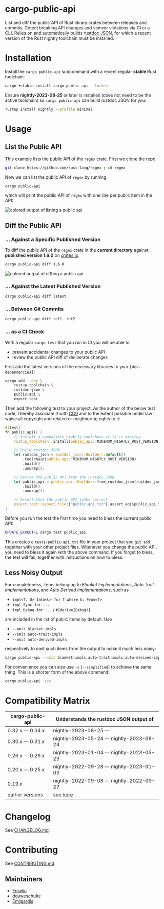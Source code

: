 # cargo-public-api

List and diff the public API of Rust library crates between releases and commits. Detect breaking API changes and semver violations via CI or a CLI. Relies on and automatically builds [rustdoc JSON](https://github.com/rust-lang/rust/issues/76578), for which a recent version of the Rust nightly toolchain must be installed.

# Installation

Install the `cargo public-api` subcommand with a recent regular **stable** Rust toolchain:

```sh
cargo +stable install cargo-public-api --locked
```

Ensure **nightly-2023-08-25** or later is installed (does not need to be the active toolchain) so `cargo public-api` can build rustdoc JSON for you:

```sh
rustup install nightly --profile minimal
```

# Usage

## List the Public API

This example lists the public API of the `regex` crate. First we clone the repo:

```sh
git clone https://github.com/rust-lang/regex ; cd regex
```

Now we can list the public API of `regex` by running

```sh
cargo public-api
```

which will print the public API of `regex` with one line per public item in the API:

<img src="docs/img/list-truncated.webp" alt="colored output of listing a public api">

## Diff the Public API

### … Against a Specific Published Version

To diff the public API of the `regex` crate in the **current directory** against  **published version 1.6.0** on [crates.io](https://crates.io/crates/regex/1.6.0):

```sh
cargo public-api diff 1.6.0
```

<img src="docs/img/diff-specific-published-version.webp" alt="colored output of diffing a public api">


### … Against the Latest Published Version

```sh
cargo public-api diff latest
```

### … Between Git Commits

```sh
cargo public-api diff ref1..ref2
```

### … as a CI Check

<!-- Keep this section in sync with ./public-api/README.md#public-api-surface-test-in-ci -->

With a regular `cargo test` that you run in CI you will be able to
* prevent accidental changes to your public API
* review the public API diff of deliberate changes

First add the latest versions of the necessary libraries to your `[dev-dependencies]`:

```sh
cargo add --dev \
    rustup-toolchain \
    rustdoc-json \
    public-api \
    expect-test
```

Then add the following test to your project. As the author of the below test code, I hereby associate it with [CC0](https://creativecommons.org/publicdomain/zero/1.0/) and to the extent possible under law waive all copyright and related or neighboring rights to it:

<!-- Keep this code in sync with the code in ./rustup-toolchain/tests/rustup-toolchain-lib-tests.rs -->
```rust
#[test]
fn public_api() {
    // Install a compatible nightly toolchain if it is missing
    rustup_toolchain::install(public_api::MINIMUM_NIGHTLY_RUST_VERSION).unwrap();

    // Build rustdoc JSON
    let rustdoc_json = rustdoc_json::Builder::default()
        .toolchain(public_api::MINIMUM_NIGHTLY_RUST_VERSION)
        .build()
        .unwrap();

    // Derive the public API from the rustdoc JSON
    let public_api = public_api::Builder::from_rustdoc_json(rustdoc_json)
        .build()
        .unwrap();

    // Assert that the public API looks correct
    expect_test::expect_file!["public-api.txt"].assert_eq(&public_api.to_string());
}
```

Before you run the test the first time you need to bless the current public API:

```sh
UPDATE_EXPECT=1 cargo test public_api
```

This creates a `tests/public-api.txt` file in your project that you `git add` together with your other project files. Whenever you change the public API, you need to bless it again with the above command. If you forget to bless, the test will fail, together with instructions on how to bless.

## Less Noisy Output

For completeness, items belonging to _Blanket Implementations_, _Auto Trait Implementations_, and _Auto Derived Implementations_, such as

 * `impl<T, U> Into<U> for T where U: From<T>`
 * `impl Sync for ...`
 * `impl Debug for ...` / `#[derive(Debug)]`

are included in the list of public items by default. Use

 * `--omit blanket-impls`
 * `--omit auto-trait-impls`
 * `--omit auto-derived-impls`

respectively to omit such items from the output to make it much less noisy:

```sh
cargo public-api --omit blanket-impls,auto-trait-impls,auto-derived-impls
```

For convenience you can also use `-s` (`--simplified`) to achieve the same thing. This is a shorter form of the above command:

```sh
cargo public-api -sss
```

# Compatibility Matrix

| cargo-public-api | Understands the rustdoc JSON output of  |
| ---------------- | --------------------------------------- |
| 0.32.x — 0.34.x  | nightly-2023-08-25 —                    |
| 0.30.x — 0.31.x  | nightly-2023-05-24 — nightly-2023-08-24 |
| 0.26.x — 0.29.x  | nightly-2023-01-04 — nightly-2023-05-23 |
| 0.20.x — 0.25.x  | nightly-2022-09-28 — nightly-2023-01-03 |
| 0.19.x           | nightly-2022-09-08 — nightly-2022-09-27 |
| earlier versions | see [here](https://github.com/Enselic/cargo-public-api/blob/37a43e761b7bfae6e43d01a00ba79d54b9f29212/README.md#compatibility-matrix) |

# Changelog

See [CHANGELOG.md](./CHANGELOG.md).

# Contributing

See [CONTRIBUTING.md](./docs/CONTRIBUTING.md).

## Maintainers

- [Enselic](https://github.com/Enselic)
- [douweschulte](https://github.com/douweschulte)
- [Emilgardis](https://github.com/Emilgardis)
